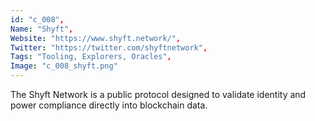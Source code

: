 ```yaml
--- 
id: "c_008", 
Name: "Shyft", 
Website: "https://www.shyft.network/", 
Twitter: "https://twitter.com/shyftnetwork", 
Tags: "Tooling, Explorers, Oracles", 
Image: "c_008_shyft.png" 
--- 
```

<!--lang:en--> 
The Shyft Network is a public protocol designed to validate identity and power compliance directly into blockchain data. 
<!--lang:es--] 
The Shyft Network is a public protocol designed to validate identity and power compliance directly into blockchain data. 
<!--lang:de--] 
The Shyft Network is a public protocol designed to validate identity and power compliance directly into blockchain data. 
<!--lang:fr--] 
The Shyft Network is a public protocol designed to validate identity and power compliance directly into blockchain data. 
<!--lang:pl--] 
The Shyft Network is a public protocol designed to validate identity and power compliance directly into blockchain data. 
<!--lang:pt--] 
The Shyft Network is a public protocol designed to validate identity and power compliance directly into blockchain data. 
[!--lang:*--> 
